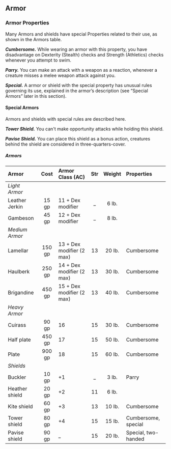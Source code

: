 ## Armor

### Armor Properties
Many Armors and shields have special Properties related to their use, as shown in the Armors table.

***Cumbersome.***
While wearing an armor with this property, you have disadvantage on Dexterity (Stealth) checks and Strength (Athletics) checks whenever you attempt to swim.

***Parry.***
You can make an attack with a weapon as a reaction, whenever a creature misses a melee weapon attack against you.

***Special.***
A armor or shield with the special property has unusual rules governing its use, explained in the armor’s description (see “Special Armors” later in this section).

#### Special Armors
Armors and shields with special rules are described here.

***Tower Shield.***
You can't make opportunity attacks while holding this shield.

***Pavise Shield.***
You can place this shield as a bonus action, creatures behind the shield are considered in three-quarters-cover.


<div class='classTable wide'>

##### Armors
| Armor          | Cost   | Armor Class (AC)          | Str | Weight | Properties             |
|:---------------|:------:|:--------------------------|:---:|:------:|:-----------------------|
|*Light Armor*   |        |                           |     |        |                        |
| Leather Jerkin |  15 gp | 11 + Dex modifier         |  _  |  6 lb. |                        |
| Gambeson       |  45 gp | 12 + Dex modifier         |  _  |  8 lb. |                        |
|*Medium Armor*  |        |                           |     |        |                        |
| Lamellar       | 150 gp | 13 + Dex modifier (2 max) | 13  | 20 lb. | Cumbersome             |
| Haulberk       | 250 gp | 14 + Dex modifier (2 max) | 13  | 30 lb. | Cumbersome             |
| Brigandine     | 450 gp | 15 + Dex modifier (2 max) | 13  | 40 lb. | Cumbersome             |
|*Heavy Armor*   |        |                           |     |        |                        |
| Cuirass        |  90 gp | 16                        | 15  | 30 lb. | Cumbersome             |
| Half plate     | 450 gp | 17                        | 15  | 50 lb. | Cumbersome             |
| Plate          | 900 gp | 18                        | 15  | 60 lb. | Cumbersome             |
|*Shields*       |        |                           |     |        |                        |
| Buckler        |  10 gp | +1                        | _   |  3 lb. | Parry                  |
| Heather shield |  20 gp | +2                        | 11  |  6 lb. |                        |
| Kite shield    |  60 gp | +3                        | 13  | 10 lb. | Cumbersome             |
| Tower shield   |  80 gp | +4                        | 15  | 15 lb. | Cumbersome, special    |
| Pavise shield  |  90 gp |  _                        | 15  | 20 lb. | Special, two-handed    |

</div>

